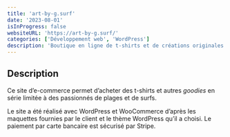 ```yaml
---
title: 'art-by-g.surf'
date: '2023-08-01'
isInProgress: false
websiteURL: 'https://art-by-g.surf/'
categories: ['Développement web', 'WordPress']
description: 'Boutique en ligne de t-shirts et de créations originales.'
---
```


## Description

Ce site d’e-commerce permet d’acheter des t-shirts et autres _goodies_ en série limitée à des passionnés de plages et de surfs.

Le site a été réalisé avec WordPress et WooCommerce d’après les maquettes fournies par le client et le thème WordPress qu’il a choisi. Le paiement par carte bancaire est sécurisé par Stripe.
